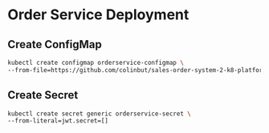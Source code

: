 # Order Service Deployment

## Create ConfigMap

```bash
kubectl create configmap orderservice-configmap \
--from-file=https://github.com/colinbut/sales-order-system-2-k8-platform-configuration/blob/master/live/dev/order/orderservice.properties
```

## Create Secret

```bash
kubectl create secret generic orderservice-secret \
--from-literal=jwt.secret=[]
```